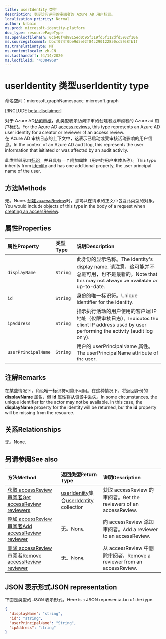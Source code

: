 ```yaml
---
title: userIdentity 类型
description: 表示访问评审的审阅者的 Azure AD 用户标识。
localization_priority: Normal
author: krbain
ms.prod: microsoft-identity-platform
doc_type: resourcePageType
ms.openlocfilehash: 0cb40f4d9815ed0c95f319fd5f112dfd5802f10a
ms.sourcegitcommit: bbcf074f0be9d5e02f84c290122850cc5968fb1f
ms.translationtype: MT
ms.contentlocale: zh-CN
ms.lasthandoff: 04/14/2020
ms.locfileid: "43384968"
---
```

# <a name="useridentity-type"></a><span data-ttu-id="2dabc-103">userIdentity 类型</span><span class="sxs-lookup"><span data-stu-id="2dabc-103">userIdentity type</span></span>

<span data-ttu-id="2dabc-104">命名空间：microsoft.graph</span><span class="sxs-lookup"><span data-stu-id="2dabc-104">Namespace: microsoft.graph</span></span>

[!INCLUDE [beta-disclaimer](../../includes/beta-disclaimer.md)]

<span data-ttu-id="2dabc-105">对于 Azure AD[访问审核](accessreviews-root.md)，此类型表示访问评审的创建者或审阅者的 Azure ad 用户标识。</span><span class="sxs-lookup"><span data-stu-id="2dabc-105">For the Azure AD [access reviews](accessreviews-root.md), this type represents an Azure AD user identity for a creator or reviewer of an access review.</span></span>  
<span data-ttu-id="2dabc-106">在 Azure AD 审核日志的上下文中，这表示已启动或受审核活动影响的用户信息。</span><span class="sxs-lookup"><span data-stu-id="2dabc-106">In the context of an Azure AD audit log, this represents the user information that initiated or was affected by an audit activity.</span></span>

<span data-ttu-id="2dabc-107">此类型继承自[标识](identity.md)，并且具有一个附加属性（用户的用户主体名称）。</span><span class="sxs-lookup"><span data-stu-id="2dabc-107">This type inherits from [identity](identity.md) and has one additional property, the user principal name of the user.</span></span>

## <a name="methods"></a><span data-ttu-id="2dabc-108">方法</span><span class="sxs-lookup"><span data-stu-id="2dabc-108">Methods</span></span>

<span data-ttu-id="2dabc-109">无。</span><span class="sxs-lookup"><span data-stu-id="2dabc-109">None.</span></span>  <span data-ttu-id="2dabc-110">[创建 accessReview](../api/accessreview-create.md)时，您可以在请求的正文中包含此类型的对象。</span><span class="sxs-lookup"><span data-stu-id="2dabc-110">You would include objects of this type in the body of a request when [creating an accessReview](../api/accessreview-create.md).</span></span>

## <a name="properties"></a><span data-ttu-id="2dabc-111">属性</span><span class="sxs-lookup"><span data-stu-id="2dabc-111">Properties</span></span>
| <span data-ttu-id="2dabc-112">属性</span><span class="sxs-lookup"><span data-stu-id="2dabc-112">Property</span></span>     | <span data-ttu-id="2dabc-113">类型</span><span class="sxs-lookup"><span data-stu-id="2dabc-113">Type</span></span>   |<span data-ttu-id="2dabc-114">说明</span><span class="sxs-lookup"><span data-stu-id="2dabc-114">Description</span></span>|
|:---------------|:--------|:----------|
| `displayName` | `String` | <span data-ttu-id="2dabc-115">此身份的显示名称。</span><span class="sxs-lookup"><span data-stu-id="2dabc-115">The identity's display name.</span></span> <span data-ttu-id="2dabc-116">请注意，这可能并不总是可用，也不是最新的。</span><span class="sxs-lookup"><span data-stu-id="2dabc-116">Note that this may not always be available or up-to-date.</span></span>    |
| `id`          | `String` | <span data-ttu-id="2dabc-117">身份的唯一标识符。</span><span class="sxs-lookup"><span data-stu-id="2dabc-117">Unique identifier for the identity.</span></span>  |
| `ipAddress`| `String`| <span data-ttu-id="2dabc-118">指示执行活动的用户使用的客户端 IP 地址（仅限审核日志）。</span><span class="sxs-lookup"><span data-stu-id="2dabc-118">Indicates the client IP address used by user performing the activity (audit log only).</span></span>|
| `userPrincipalName`|`String` | <span data-ttu-id="2dabc-119">用户的 userPrincipalName 属性。</span><span class="sxs-lookup"><span data-stu-id="2dabc-119">The userPrincipalName attribute of the user.</span></span> |

## <a name="remarks"></a><span data-ttu-id="2dabc-120">注解</span><span class="sxs-lookup"><span data-stu-id="2dabc-120">Remarks</span></span>

<span data-ttu-id="2dabc-p103">在某些情况下，角色唯一标识符可能不可用。在这种情况下，将返回身份的 **displayName** 属性，但 **id** 属性将从资源中丢失。</span><span class="sxs-lookup"><span data-stu-id="2dabc-p103">In some circumstances, the unique identifier for the actor may not be available. In this case, the **displayName** property for the identity will be returned, but the **id** property will be missing from the resource.</span></span>

## <a name="relationships"></a><span data-ttu-id="2dabc-123">关系</span><span class="sxs-lookup"><span data-stu-id="2dabc-123">Relationships</span></span>

<span data-ttu-id="2dabc-124">无。</span><span class="sxs-lookup"><span data-stu-id="2dabc-124">None.</span></span>

## <a name="see-also"></a><span data-ttu-id="2dabc-125">另请参阅</span><span class="sxs-lookup"><span data-stu-id="2dabc-125">See also</span></span>

| <span data-ttu-id="2dabc-126">方法</span><span class="sxs-lookup"><span data-stu-id="2dabc-126">Method</span></span>           | <span data-ttu-id="2dabc-127">返回类型</span><span class="sxs-lookup"><span data-stu-id="2dabc-127">Return Type</span></span>    |<span data-ttu-id="2dabc-128">说明</span><span class="sxs-lookup"><span data-stu-id="2dabc-128">Description</span></span>|
|:---------------|:--------|:----------|
|[<span data-ttu-id="2dabc-129">获取 accessReview 审阅者</span><span class="sxs-lookup"><span data-stu-id="2dabc-129">Get accessReview reviewers</span></span>](../api/accessreview-listreviewers.md) |       <span data-ttu-id="2dabc-130">[userIdentity](useridentity.md)集合</span><span class="sxs-lookup"><span data-stu-id="2dabc-130">[userIdentity](useridentity.md) collection</span></span>| <span data-ttu-id="2dabc-131">获取 accessReview 的审阅者。</span><span class="sxs-lookup"><span data-stu-id="2dabc-131">Get the reviewers of an accessReview.</span></span> |
|[<span data-ttu-id="2dabc-132">添加 accessReview 审阅者</span><span class="sxs-lookup"><span data-stu-id="2dabc-132">Add accessReview reviewer</span></span>](../api/accessreview-addreviewer.md) |      <span data-ttu-id="2dabc-133">无。</span><span class="sxs-lookup"><span data-stu-id="2dabc-133">None.</span></span>   |   <span data-ttu-id="2dabc-134">向 accessReview 添加审阅者。</span><span class="sxs-lookup"><span data-stu-id="2dabc-134">Add a reviewer to an accessReview.</span></span> |
|[<span data-ttu-id="2dabc-135">删除 accessReview 审阅者</span><span class="sxs-lookup"><span data-stu-id="2dabc-135">Remove accessReview reviewer</span></span>](../api/accessreview-removereviewer.md) | <span data-ttu-id="2dabc-136">无。</span><span class="sxs-lookup"><span data-stu-id="2dabc-136">None.</span></span>  |   <span data-ttu-id="2dabc-137">从 accessReview 中删除审阅者。</span><span class="sxs-lookup"><span data-stu-id="2dabc-137">Remove a reviewer from an accessReview.</span></span> |

## <a name="json-representation"></a><span data-ttu-id="2dabc-138">JSON 表示形式</span><span class="sxs-lookup"><span data-stu-id="2dabc-138">JSON representation</span></span>

<span data-ttu-id="2dabc-139">下面是类型的 JSON 表示形式。</span><span class="sxs-lookup"><span data-stu-id="2dabc-139">Here is a JSON representation of the type.</span></span>

<!-- {
  "blockType": "resource",
  "optionalProperties": [
"displayName", "thumbnails"
  ],
  "@odata.type": "microsoft.graph.userIdentity"
}-->

```json
{
  "displayName": "string",
  "id": "string",
  "userPrincipalName": "String",
  "ipAddress": "string"
}

```

<!--
{
  "type": "#page.annotation",
  "description": "userIdentity type",
  "keywords": "",
  "section": "documentation",
  "tocPath": "",
  "suppressions": []
}
-->
